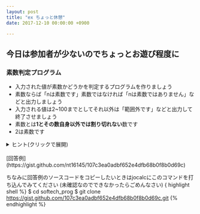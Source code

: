 ```yaml
---
layout: post
title: "ex ちょっと休憩"
date: 2017-12-10 00:00:00 +0900

---
```


## 今日は参加者が少ないのでちょっとお遊び程度に

### 素数判定プログラム

- 入力された値が素数かどうかを判定するプログラムを作りましょう
- 素数ならば「nは素数です」素数ではなければ「nは素数ではありません」などと出力しましょう
- 入力される値は2~100までとしてそれ以外は「範囲外です」などと出力して終了させましょう
- 素数とは**1とその数自身以外では割り切れない**数です
- 2は素数です

<details><summary>ヒント(クリックで展開)</summary><div><br>

<ul>
  <li>なにかカウンター的な変数を用意してみると楽かもしれません</li>
  <li>割り切れるかを判別するのは剰余算(%)です</li>
  <li>a%b=0ならば割り切れます(あまりが0だから)</li>
  <li>1で割っても必ずわりきれるので考慮しなくてもいいかもしれません</li>
</ul>
  
</div></details><br>
[回答例](https://gist.github.com/nt16145/107c3ea0adbf652e4dfb68b0f8b0d69c)

ちなみに回答例のソースコードをコピーしたいときはjocalcにこのコマンドを打ち込んでみてください
(未確認なのでできなかったらごめんなさい)
{ highlight shell %}
$ cd softech_prog
$ git clone https://gist.github.com/107c3ea0adbf652e4dfb68b0f8b0d69c.git
{% endhighlight %}
